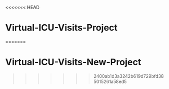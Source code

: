 <<<<<<< HEAD
# Virtual-ICU-Visits-Project
=======
# Virtual-ICU-Visits-New-Project
>>>>>>> 2400ab1d3a3242b619d729bfd385015261a58ed5
